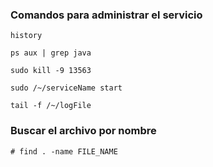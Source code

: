 ### Comandos para administrar el servicio

```
history

ps aux | grep java

sudo kill -9 13563

sudo /~/serviceName start

tail -f /~/logFile
```

### Buscar el archivo por nombre

```shell
# find . -name FILE_NAME
```
